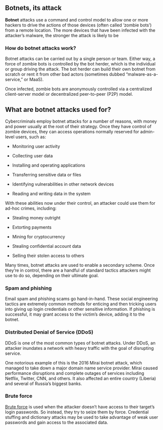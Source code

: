## Botnets, its attack

**Botnet** attacks use a command and control model to allow one or more hackers to drive the actions of those devices (often called ‘zombie bots’) from a remote location. The more devices that have been infected with the attacker’s malware, the stronger the attack is likely to be

### How do botnet attacks work?

Botnet attacks can be carried out by a single person or team. Either way, a force of zombie bots is controlled by the bot herder, which is the individual or group driving the attack. The bot herder can build their own botnet from scratch or rent it from other bad actors (sometimes dubbed “malware-as-a-service,” or MaaS).  
  

Once infected, zombie bots are anonymously controlled via a centralized client-server model or decentralized peer-to-peer (P2P) model.


## What are botnet attacks used for?

Cybercriminals employ botnet attacks for a number of reasons, with money and power usually at the root of their strategy. Once they have control of zombie devices, they can access operations normally reserved for admin-level users, such as:  
  

- Monitoring user activity
    
- Collecting user data
    
- Installing and operating applications
    
- Transferring sensitive data or files
    
- Identifying vulnerabilities in other network devices
    
- Reading and writing data in the system
    

With these abilities now under their control, an attacker could use them for ad-hoc crimes, including:

- Stealing money outright
    
- Extorting payments 
    
- Mining for cryptocurrency 
    
- Stealing confidential account data
    
- Selling their stolen access to others
    

Many times, botnet attacks are used to enable a secondary scheme. Once they’re in control, there are a handful of standard tactics attackers might use to do so, depending on their ultimate goal.

### Spam and phishing

Email spam and phishing scams go hand-in-hand. These social engineering tactics are extremely common methods for enticing and then tricking users into giving up login credentials or other sensitive information. If phishing is successful, it may grant access to the victim’s device, adding it to the botnet.

### Distributed Denial of Service (DDoS)

DDoS is one of the most common types of botnet attacks. Under DDoS, an attacker inundates a network with heavy traffic with the goal of disrupting service. 

One notorious example of this is the 2016 Mirai botnet attack, which managed to take down a major domain name service provider. Mirai caused performance disruptions and complete outages of services including Netflix, Twitter, CNN, and others. It also affected an entire country (Liberia) and several of Russia’s biggest banks.

### Brute force

[Brute force](https://www.pingidentity.com/en/resources/blog/post/what-is-brute-force-attack.html) is used when the attacker doesn’t have access to their target’s login passwords. So instead, they try to seize them by force. Credential stuffing and dictionary attacks may be used to take advantage of weak user passwords and gain access to the associated data.